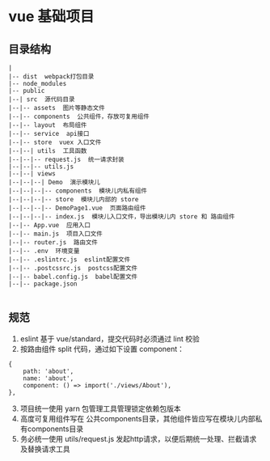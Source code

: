 # vue  基础项目
## 目录结构
```
|
|-- dist  webpack打包目录
|-- node_modules  
|-- public
|--| src  源代码目录
|--|-- assets  图片等静态文件
|--|-- components  公共组件，存放可复用组件
|--|-- layout  布局组件
|--|-- service  api接口
|--|-- store  vuex 入口文件
|--|--| utils  工具函数
|--|--|-- request.js  统一请求封装  
|--|--|-- utils.js
|--|--| views
|--|--|--| Demo  演示模块儿
|--|--|--|-- components  模块儿内私有组件
|--|--|--|-- store  模块儿内部的 store
|--|--|--|-- DemoPage1.vue  页面路由组件
|--|--|--|-- index.js  模块儿入口文件，导出模块儿内 store 和 路由组件
|--|-- App.vue  应用入口
|--|-- main.js  项目入口文件
|--|-- router.js  路由文件
|--|-- .env  环境变量
|--|-- .eslintrc.js  eslint配置文件
|--|-- .postcssrc.js  postcss配置文件
|--|-- babel.config.js  babel配置文件
|--|-- package.json


```
## 规范
1. eslint 基于 vue/standard，提交代码时必须通过 lint 校验
2. 按路由组件 split 代码，通过如下设置 component：
```
{
    path: 'about',
    name: 'about',
    component: () => import('./views/About'),
},
```
3. 项目统一使用 yarn 包管理工具管理锁定依赖包版本
4. 高度可复用组件写在 公共components目录，其他组件皆应写在模块儿内部私有components目录
5. 务必统一使用 utils/request.js 发起http请求，以便后期统一处理、拦截请求及替换请求工具